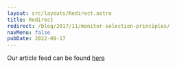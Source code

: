 ```yaml
---
layout: src/layouts/Redirect.astro
title: Redirect
redirect: /blog/2017/11/monitor-selection-principles/
navMenu: false
pubDate: 2022-09-17
---
```

<div>
Our article feed can be found <a href="/blog/2017/11/monitor-selection-principles/">here</a>
</div>
